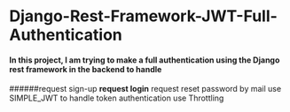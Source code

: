 # Django-Rest-Framework-JWT-Full-Authentication
####  In this project, I am trying to make a full authentication using the Django rest framework in the backend to handle



  ######request sign-up
  __request login__
  request reset password by mail
  use SIMPLE_JWT to handle token authentication
   use Throttling

